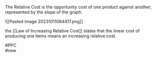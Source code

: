The Relative Cost is the opportunity cost of one product against another, represented by the slope of the graph.

![[Pasted image 20231011084417.png]]

the [[Law of Increasing Relative Cost]] states that the linear cost of producing one items means an increasing relative cost.

#PPC  
#new